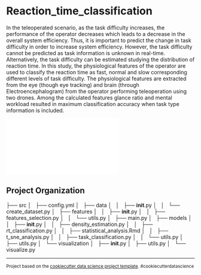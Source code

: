 Reaction_time_classification
==============================

In the teleoperated scenario, as the task difficulty increases, the performance of the operator decreases which leads to a decrease in the overall system efficiency. Thus, it is important to predict the change in task difficulty in order to increase system efficiency. However, the task difficulty cannot be predicted as task information is unknown in real-time. Alternatively, the task difficulty can be estimated studying the distribution of reaction time. In this study, the physiological features of the operator are used to classify the reaction time as fast, normal and slow corresponding different levels of task difficulty. The physiological features are extracted from the eye (though eye tracking) and brain (through Electroencephalogram) from the operator performing teleoperation using two drones. Among the calculated features glance ratio and mental workload resulted in maximum classification accuracy when task type information is included.

![GitHub Logo](./reports/figures/tele_opreration_setup.pdf)


Project Organization
------------
├── src
│   ├── config.yml
│   ├── data
│   │   ├── __init__.py
│   │   └── create_dataset.py
│   ├── features
│   │   ├── __init__.py
│   │   ├── features_selection.py
│   │   └── utils.py
│   ├── main.py
│   ├── models
│   │   ├── __init__.py
│   │   ├── density_estimation.py
│   │   ├── rt_classification.py
│   │   ├── statistical_analysis.Rmd
│   │   ├── t_sne_analysis.py
│   │   ├── task_classification.py
│   │   └── utils.py
│   ├── utils.py
│   └── visualization
│       ├── __init__.py
│       ├── utils.py
│       └── visualize.py

--------

<p><small>Project based on the <a target="_blank" href="https://drivendata.github.io/cookiecutter-data-science/">cookiecutter data science project template</a>. #cookiecutterdatascience</small></p>
